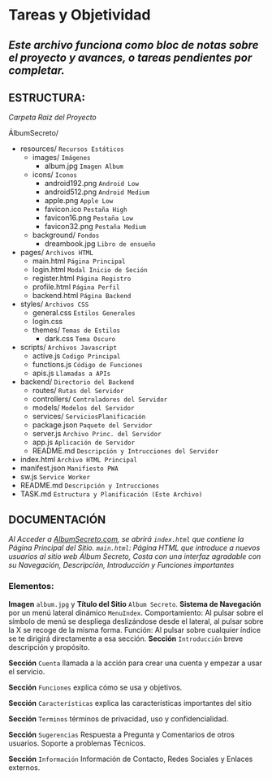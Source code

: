 # **Tareas y Objetividad**
_Este archivo funciona como bloc de notas sobre el proyecto y avances, o tareas pendientes por completar._
---

## ESTRUCTURA:
_Carpeta Raiz del Proyecto_

ÁlbumSecreto/
- resources/    `Recursos Estáticos`
    - images/           `Imágenes`
        - album.jpg         `Imagen Album`
    - icons/            `Iconos`
        - android192.png    `Android Low`
        - android512.png    `Android Medium`
        - apple.png         `Apple Low`
        - favicon.ico       `Pestaña High`
        - favicon16.png     `Pestaña Low`
        - favicon32.png     `Pestaña Medium`
    - background/       `Fondos`
        - dreambook.jpg     `Libro de ensueño`
- pages/        `Archivos HTML`
    - main.html         `Página Principal`
    - login.html     `Modal Inicio de Seción`
    - register.html     `Página Registro`
    - profile.html      `Página Perfil`
    - backend.html      `Página Backend`
- styles/       `Archivos CSS`
    - general.css       `Estilos Generales`
    - login.css
    - themes/           `Temas de Estilos`
        - dark.css          `Tema Oscuro`
- scripts/      `Archivos Javascript`
    - active.js         `Codigo Principal`
    - functions.js      `Código de Funciones`
    - apis.js           `Llamadas a APIs`
- backend/      `Directorio del Backend`
    - routes/          `Rutas del Servidor`
    - controllers/     `Controladores del Servidor`
    - models/          `Modelos del Servidor`
    - services/        `ServiciosPlanificación`
    - package.json     `Paquete del Servidor`
    - server.js        `Archivo Princ. del Servidor`
    - app.js           `Aplicación de Servidor`
    - README.md        `Descripción y Intrucciones del Servidor`
- index.html    `Archivo HTML Principal`
- manifest.json `Manifiesto PWA`
- sw.js         `Service Worker`
- README.md     `Descripción y Intrucciones`
- TASK.md       `Estructura y Planificación (Este Archivo)`

## DOCUMENTACIÓN
_Al Acceder a [AlbumSecreto.com](https://cristiany-ram.github.io/AlbumSecreto/), se abrirá `index.html` que contiene la Página Principal del Sitio._
_`main.html`: Página HTML que introduce a nuevos usuarios al sitio web Álbum Secreto, Costa con una interfaz agradable con su Navegación, Descripción, Introducción y Funciones importantes_
### Elementos:
**Imagen** `album.jpg` y **Título del Sitio** `Album Secreto`.
**Sistema de Navegación** por un menú lateral dinámico `MenuIndex`.
Comportamiento: Al pulsar sobre el símbolo de menú se despliega deslizándose desde el lateral, al pulsar sobre la X se recoge de la misma forma.
Función: Al pulsar sobre cualquier índice se te dirigirá directamente a esa sección.
**Sección** `Introducción`
breve descripción y propósito.

**Sección** `Cuenta`
llamada a la acción para crear una cuenta y empezar a usar el servicio.

**Sección** `Funciones`
explica cómo se usa y objetivos.

**Sección** `Características`
explica las características importantes del sitio

**Sección** `Terminos`
términos de privacidad, uso y confidencialidad.

**Sección** `Sugerencias`
Respuesta a Pregunta y Comentarios de otros usuarios.
Soporte a problemas Técnicos.

**Sección** `Información`
Información de Contacto, Redes Sociales y Enlaces externos.
